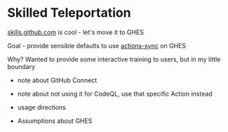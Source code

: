# Skilled Teleportation

[skills.github.com](https://skills.github.com) is cool - let's move it to GHES

Goal - provide sensible defaults to use [actions-sync](https://github.com/actions/actions-sync) on GHES

Why?  Wanted to provide some interactive training to users, but in my little boundary

* note about GitHub Connect

* note about not using it for CodeQL, use that specific Action instead

* usage directions

* Assumptions about GHES
